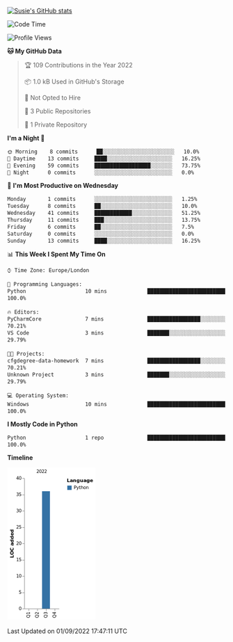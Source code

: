 <!--
**SkyinScotlandCodes/SkyinScotlandCodes** is a ✨ _special_ ✨ repository because its `README.md` (this file) appears on your GitHub profile.

Here are some ideas to get you started:

- 🔭 I’m currently working on ...
- 🌱 I’m currently learning ...
- 👯 I’m looking to collaborate on ...
- 🤔 I’m looking for help with ...
- 💬 Ask me about ...
- 📫 How to reach me: ...
- 😄 Pronouns: ...
- ⚡ Fun fact: ...
-->

[![Susie's GitHub stats](https://github-readme-stats.vercel.app/api?username=SkyinScotlandCodes&show_icons=true&theme=dracula)](https://github.com/anuraghazra/github-readme-stats)

<!--START_SECTION:waka-->
![Code Time](http://img.shields.io/badge/Code%20Time-0%20secs-blue)

![Profile Views](http://img.shields.io/badge/Profile%20Views-1-blue)

**🐱 My GitHub Data** 

> 🏆 109 Contributions in the Year 2022
 > 
> 📦 1.0 kB Used in GitHub's Storage 
 > 
> 🚫 Not Opted to Hire
 > 
> 📜 3 Public Repositories 
 > 
> 🔑 1 Private Repository 
 > 
**I'm a Night 🦉** 

```text
🌞 Morning    8 commits      ██░░░░░░░░░░░░░░░░░░░░░░░   10.0% 
🌆 Daytime    13 commits     ████░░░░░░░░░░░░░░░░░░░░░   16.25% 
🌃 Evening    59 commits     ██████████████████░░░░░░░   73.75% 
🌙 Night      0 commits      ░░░░░░░░░░░░░░░░░░░░░░░░░   0.0%

```
📅 **I'm Most Productive on Wednesday** 

```text
Monday       1 commits      ░░░░░░░░░░░░░░░░░░░░░░░░░   1.25% 
Tuesday      8 commits      ██░░░░░░░░░░░░░░░░░░░░░░░   10.0% 
Wednesday    41 commits     ████████████░░░░░░░░░░░░░   51.25% 
Thursday     11 commits     ███░░░░░░░░░░░░░░░░░░░░░░   13.75% 
Friday       6 commits      ██░░░░░░░░░░░░░░░░░░░░░░░   7.5% 
Saturday     0 commits      ░░░░░░░░░░░░░░░░░░░░░░░░░   0.0% 
Sunday       13 commits     ████░░░░░░░░░░░░░░░░░░░░░   16.25%

```


📊 **This Week I Spent My Time On** 

```text
⌚︎ Time Zone: Europe/London

💬 Programming Languages: 
Python                   10 mins             █████████████████████████   100.0%

🔥 Editors: 
PyCharmCore              7 mins              █████████████████░░░░░░░░   70.21% 
VS Code                  3 mins              ███████░░░░░░░░░░░░░░░░░░   29.79%

🐱‍💻 Projects: 
cfgdegree-data-homework  7 mins              █████████████████░░░░░░░░   70.21% 
Unknown Project          3 mins              ███████░░░░░░░░░░░░░░░░░░   29.79%

💻 Operating System: 
Windows                  10 mins             █████████████████████████   100.0%

```

**I Mostly Code in Python** 

```text
Python                   1 repo              █████████████████████████   100.0%

```


**Timeline**

![Chart not found](https://raw.githubusercontent.com/SkyinScotlandCodes/SkyinScotlandCodes/main/charts/bar_graph.png) 


 Last Updated on 01/09/2022 17:47:11 UTC
<!--END_SECTION:waka-->




<!--
![visitor badge](https://visitor-badge.glitch.me/badge?page_id=SkyinScotlandCodes.SkyinScotlandCodes&left_color=purple&right_color=gray) 
-->
